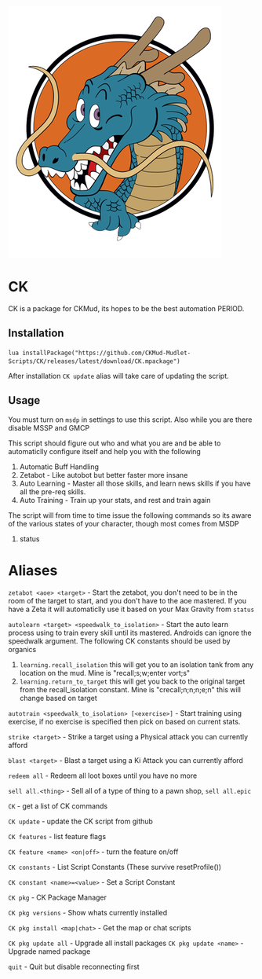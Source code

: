 ![shenron](src/resources/shenron.png)

# CK

CK is a package for CKMud, its hopes to be the best automation PERIOD. 

## Installation

`lua installPackage("https://github.com/CKMud-Mudlet-Scripts/CK/releases/latest/download/CK.mpackage")`

After installation `CK update` alias will take care of updating the script. 

## Usage

You must turn on `msdp` in settings to use this script.  Also while you are there disable MSSP and GMCP

This script should figure out who and what you are and be able to automaticlly configure itself and help you with the following

1. Automatic Buff Handling
2. Zetabot - Like autobot but better faster more insane
3. Auto Learning - Master all those skills, and learn news skills if you have all the pre-req skills. 
4. Auto Training - Train up your stats, and rest and train again

The script will from time to time issue the following commands so its aware of the various states of your character, though most comes from MSDP

1. status


# Aliases

`zetabot <aoe> <target>` - Start the zetabot, you don't need to be in the room of the target to start, and you don't have to the aoe mastered. If you have a Zeta it will automaticlly use it based on your Max Gravity from `status`

`autolearn <target> <speedwalk_to_isolation>` - Start the auto learn process using <target> to train every skill until its mastered.  Androids can ignore the speedwalk argument. 
The following CK constants should be used by organics 

1. `learning.recall_isolation` this will get you to an isolation tank from any location on the mud. Mine is "recall;s;w;enter vort;s"
2. `learning.return_to_target` this will get you back to the original target from the recall_isolation constant.  Mine is "crecall;n;n;n;e;n" this will change based on target

`autotrain <speedwalk_to_isolation> [<exercise>]` - Start training using exercise, if no exercise is specified then pick on based on current stats.  

`strike <target>` - Strike a target using a Physical attack you can currently afford

`blast <target>` - Blast a target using a Ki Attack you can currently afford

`redeem all` - Redeem all loot boxes until you have no more

`sell all.<thing>` - Sell all of a type of thing to a pawn shop,  `sell all.epic`

`CK` - get a list of CK commands

`CK update` - update the CK script from github

`CK features` - list feature flags

`CK feature <name> <on|off>` - turn the feature on/off

`CK constants` - List Script Constants (These survive resetProfile())

`CK constant <name>=<value>` - Set a Script Constant

`CK pkg` - CK Package Manager

`CK pkg versions` - Show whats currently installed

`CK pkg install <map|chat>` - Get the map or chat scripts

`CK pkg update all` - Upgrade all install packages
`CK pkg update <name>` - Upgrade named package

`quit` - Quit but disable reconnecting first
